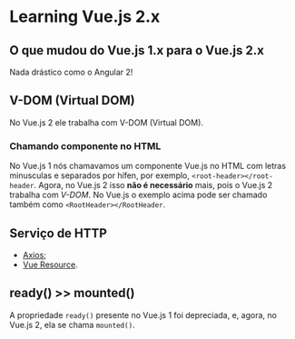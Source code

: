 # Learning Vue.js 2.x

## O que mudou do Vue.js 1.x para o Vue.js 2.x

Nada drástico como o Angular 2!


## V-DOM (Virtual DOM)

No Vue.js 2 ele trabalha com V-DOM (Virtual DOM).


### Chamando componente no HTML

No Vue.js 1 nós chamavamos um componente Vue.js no HTML com letras minusculas e separados por hífen, por exemplo, `<root-header></root-header`. Agora, no Vue.js 2 isso **não é necessário** mais, pois o Vue.js 2 trabalha com *V-DOM*. No Vue.js o exemplo acima pode ser chamado também como `<RootHeader></RootHeader`.


## Serviço de HTTP

- [Axios](https://github.com/mzabriskie/axios);  
- [Vue Resource](https://github.com/pagekit/vue-resource).


## ready() >> mounted()

A propriedade `ready()` presente no Vue.js 1 foi depreciada, e, agora, no Vue.js 2, ela se chama `mounted()`.
